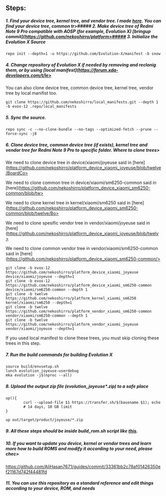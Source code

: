## Steps:
##### 1. Find your device tree, kernel tree, and vendor tree. I made [here](https://github.com/nekoshirro/). You can find your device tree, common tr>##### 2. Make device tree of Redmi Note 9 Pro compatible with AOSP (for example, Evolution X) [bringup commit](https://github.com/nekoshirro/platform>##### 3. Initialize the Evolution X Source

`repo init --depth=1 -u https://github.com/Evolution-X/manifest -b snow`

##### 4. Change repository of Evolution X if needed by removing and reclonig them, or by using [local manifest](https://forum.xda-developers.com/t/le>

You can also clone device tree, common device tree, kernel tree, vendor tree by local manifist too.

`git clone https://github.com/nekoshirro/local_manifests.git --depth 1 -b evox-12 .repo/local_manifests`

##### 5. Sync the source.

`repo sync -c --no-clone-bundle --no-tags --optimized-fetch --prune --force-sync -j8`

##### 6. Clone device tree, common device tree (if exists), kernel tree and vendor tree for Redmi Note 9 Pro to specific folder. Where to clone trees>

We need to clone device tree in device/xiaomi/joyeuse said in [here](https://github.com/nekoshirro/platform_device_xiaomi_joyeuse/blob/twelve/BoardCo>

We need to clone common tree in device/xiaomi/sm6250-common said in [here](https://github.com/nekoshirro/platform_device_xiaomi_sm6250-common/blob/tw>

We need to clone kernel tree in kernel/xiaomi/sm6250 said in [here](https://github.com/nekoshirro/platform_device_xiaomi_sm6250-common/blob/twelve/Bo>

We need to clone spesific vendor tree in vendor/xiaomi/joyeuse said in [here](https://github.com/nekoshirro/platform_device_xiaomi_joyeuse/blob/twelv>

We need to clone common vendor tree in vendor/xiaomi/sm6250-common said in [here](https://github.com/nekoshirro/platform_device_xiaomi_sm6250-common/>

```
git clone -b evox-12 https://github.com/nekoshirro/platform_device_xiaomi_joyeuse device/xiaomi/joyeuse --depth=1
git clone -b evox-12 https://github.com/nekoshirro/platform_device_xiaomi_sm6250-common device/xiaomi/sm6250-common --depth 1
git clone -b twelve https://github.com/nekoshirro/platform_kernel_xiaomi_sm6250 kernel/xiaomi/sm6250 --depth=1
git clone -b twelve https://github.com/nekoshirro/platform_vendor_xiaomi_sm6250-common vendor/xiaomi/sm6250-common --depth 1
git clone -b twelve https://github.com/nekoshirro/platform_vendor_xiaomi_joyeuse vendor/xiaomi/joyeuse --depth=1
```

If you used local manifest to clone these trees, you must skip cloning these trees in this step.

##### 7. Run the build commands for building Evolution X

```
source build/envsetup.sh
lunch evolution_joyeuse-userdebug
mka evolution -j$(nproc --all)
```

##### 8. Upload the output zip file (evolution_joyeuse*.zip) to a safe place
```
up(){
        curl --upload-file $1 https://transfer.sh/$(basename $1); echo
        # 14 days, 10 GB limit
}

up out/target/product/joyeuse/*.zip
```
##### 9. All these steps should be inside build_rom.sh script like [this](https://github.com/nekoshirro/ROM-Builders_CI/blob/main/build_rom.sh).
##### 10. If you want to update you device, kernel or vendor trees and learn more how to build ROMS and modify it according to your need, please chec>
https://github.com/AliHasan7671/guides/commit/33361bb2c78af01426350ef21167d742f44481fd
##### 11. You can use this repository as a standard reference and edit things according to your device, ROM, and needs
